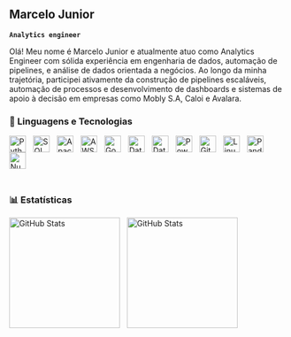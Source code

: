 ## Marcelo Junior 

**`Analytics engineer`**


Olá! Meu nome é Marcelo Junior e atualmente atuo como Analytics Engineer com sólida experiência em engenharia de dados, automação de pipelines, e análise de dados orientada a negócios. Ao longo da minha trajetória, participei ativamente da construção de pipelines escaláveis, automação de processos e desenvolvimento de dashboards e sistemas de apoio à decisão em empresas como Mobly S.A, Caloi e Avalara.

### 🤖 Linguagens e Tecnologias

<img align="left" alt="Python" title="Python" width="30px" style="padding-right: 10px;" src="https://cdn.jsdelivr.net/gh/devicons/devicon@latest/icons/python/python-original.svg" />
<img align="left" alt="SQL" title="SQL" width="30px" style="padding-right: 10px;" src="https://img.icons8.com/ios-filled/50/1A1A1A/sql.png" />
<img align="left" alt="Apache Spark" title="Apache Spark" width="30px" style="padding-right: 10px;" src="https://upload.wikimedia.org/wikipedia/commons/f/f3/Apache_Spark_logo.svg" />
<img align="left" alt="AWS" title="Amazon Web Services" width="30px" style="padding-right: 10px;" src="https://img.icons8.com/color/48/000000/amazon-web-services.png" />
<img align="left" alt="Google Cloud" title="Google Cloud Platform" width="30px" style="padding-right: 10px;" src="https://img.icons8.com/color/48/google-cloud.png" />
<img align="left" alt="Data Build Tool" title="Imagem Externa" width="30px" style="padding-right: 10px;" src="https://www.inovex.de/wp-content/uploads/Bildschirm%C2%ADfoto-2023-05-11-um-12.55.59.png" />
<img align="left" alt="Databricks" title="Databricks" width="30px" style="padding-right: 10px;" src="https://i.imgur.com/ivXkUoH.png" />
<img align="left" alt="Power BI" title="Power BI" width="30px" style="padding-right: 10px;" src="https://img.icons8.com/color/48/power-bi.png" />
<img align="left" alt="Git" title="Git" width="30px" style="padding-right: 10px;" src="https://cdn.jsdelivr.net/gh/devicons/devicon@latest/icons/git/git-original.svg" />
<img align="left" alt="Linux" title="Linux" width="30px" style="padding-right: 10px;" src="https://cdn.jsdelivr.net/gh/devicons/devicon@latest/icons/linux/linux-original.svg" />
<img align="left" alt="Pandas" title="Pandas" width="30px" style="padding-right: 10px;" src="https://cdn.jsdelivr.net/gh/devicons/devicon@latest/icons/pandas/pandas-original.svg" />
<img align="left" alt="NumPy" title="NumPy" width="30px" style="padding-right: 10px;" src="https://i.imgur.com/g46cyri.png" />
<br/> <br/>

<br/> <br/>

### 📊 Estatísticas

<p>
  <img 
    align="left" 
    alt="GitHub Stats" 
    height="200" 
    style="padding-right: 10px;" 
    src="https://github-readme-stats.vercel.app/api?username=marcelojsjunior&show_icons=true&theme=tokyonight&include_all_commits=true&locale=pt-br" 
  />

<img 
      align="left" 
      alt="GitHub Stats" 
      height="200" 
      src="https://github-readme-stats.vercel.app/api/top-langs/?username=marcelojsjunior&theme=tokyonight&layout=compact&custom_title=Tecnologias&langs_count=9" 
  />

</p>
